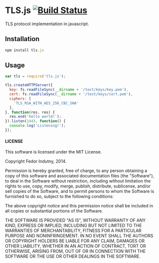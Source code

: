 # TLS.js [![Build Status](https://travis-ci.org/indutny/tls.js.png)](https://travis-ci.org/indutny/tls.js)

TLS protocol implementation in javascript.

## Installation

```javascript
npm install tls.js
```

## Usage

```javascript
var tls = require('tls.js');

tls.createHTTPServer({
  key: fs.readFileSync(__dirname + '/test/keys/key.pem'),
  cert: fs.readFileSync(__dirname + '/test/keys/cert.pem'),
  ciphers: [
    'TLS_RSA_WITH_AES_256_CBC_SHA'
  ],
}, function(res, res) {
  res.end('hello world!');
}).listen(1443, function() {
  console.log('Listening!');
});
```

#### LICENSE

This software is licensed under the MIT License.

Copyright Fedor Indutny, 2014.

Permission is hereby granted, free of charge, to any person obtaining a
copy of this software and associated documentation files (the
"Software"), to deal in the Software without restriction, including
without limitation the rights to use, copy, modify, merge, publish,
distribute, sublicense, and/or sell copies of the Software, and to permit
persons to whom the Software is furnished to do so, subject to the
following conditions:

The above copyright notice and this permission notice shall be included
in all copies or substantial portions of the Software.

THE SOFTWARE IS PROVIDED "AS IS", WITHOUT WARRANTY OF ANY KIND, EXPRESS
OR IMPLIED, INCLUDING BUT NOT LIMITED TO THE WARRANTIES OF
MERCHANTABILITY, FITNESS FOR A PARTICULAR PURPOSE AND NONINFRINGEMENT. IN
NO EVENT SHALL THE AUTHORS OR COPYRIGHT HOLDERS BE LIABLE FOR ANY CLAIM,
DAMAGES OR OTHER LIABILITY, WHETHER IN AN ACTION OF CONTRACT, TORT OR
OTHERWISE, ARISING FROM, OUT OF OR IN CONNECTION WITH THE SOFTWARE OR THE
USE OR OTHER DEALINGS IN THE SOFTWARE.
